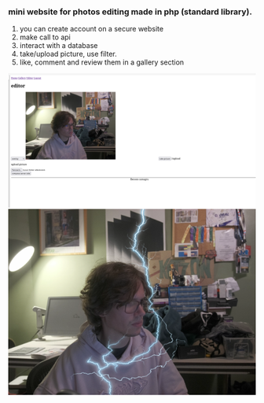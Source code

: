 ### mini website for photos editing made in php (standard library). 
1. you can create account on a secure website 
2. make call to api
3. interact with a database
4. take/upload picture, use filter.
5. like, comment and review them in a gallery section

![exemple with a basic webcam picture](/public/images/website.png)
![picture with overlay composed in the backend](/public/images/lighting.png)
